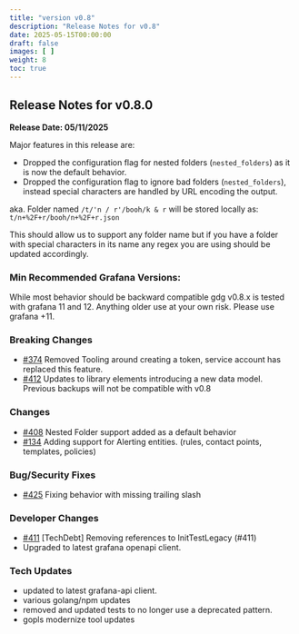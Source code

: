 ```yaml
---
title: "version v0.8"
description: "Release Notes for v0.8"
date: 2025-05-15T00:00:00
draft: false
images: [ ]
weight: 8
toc: true
---
```


## Release Notes for v0.8.0
**Release Date: 05/11/2025**

Major features in this release are:
- Dropped the configuration flag for nested folders (`nested_folders`) as it is now the default behavior.
- Dropped the configuration flag to ignore bad folders (`nested_folders`), instead special characters are handled by
URL encoding the output.

aka. Folder named `/t/'n / r'/booh/k & r` will be stored locally as: `t/n+%2F+r/booh/n+%2F+r.json`

This should allow us to support any folder name but if you have a folder with special characters in its name any regex you
are using should be updated accordingly.

### Min Recommended Grafana Versions:

While most behavior should be backward compatible gdg v0.8.x is tested with grafana 11 and 12. Anything older use at your own
risk. Please use grafana +11.

### Breaking Changes
  - [#374](https://github.com/esnet/gdg/pull/374) Removed Tooling around creating a token, service account has replaced this feature.
  - [#412](https://github.com/esnet/gdg/issues/412) Updates to library elements introducing a new data model. Previous backups will not be compatible with v0.8

### Changes
- [#408](https://github.com/esnet/gdg/issues/408) Nested Folder support added as a default behavior
- [#134](https://github.com/esnet/gdg/issues/134) Adding support for Alerting entities. (rules, contact points, templates, policies)

### Bug/Security Fixes
- [#425](https://github.com/esnet/gdg/pull/425) Fixing behavior with missing trailing slash

### Developer Changes
- [#411](https://github.com/esnet/gdg/pull/411) [TechDebt] Removing references to InitTestLegacy (#411)
- Upgraded to latest grafana openapi client.

### Tech Updates
  - updated to latest grafana-api client.
  - various golang/npm updates
  - removed and updated tests to no longer use a deprecated pattern.
  - gopls modernize tool updates

